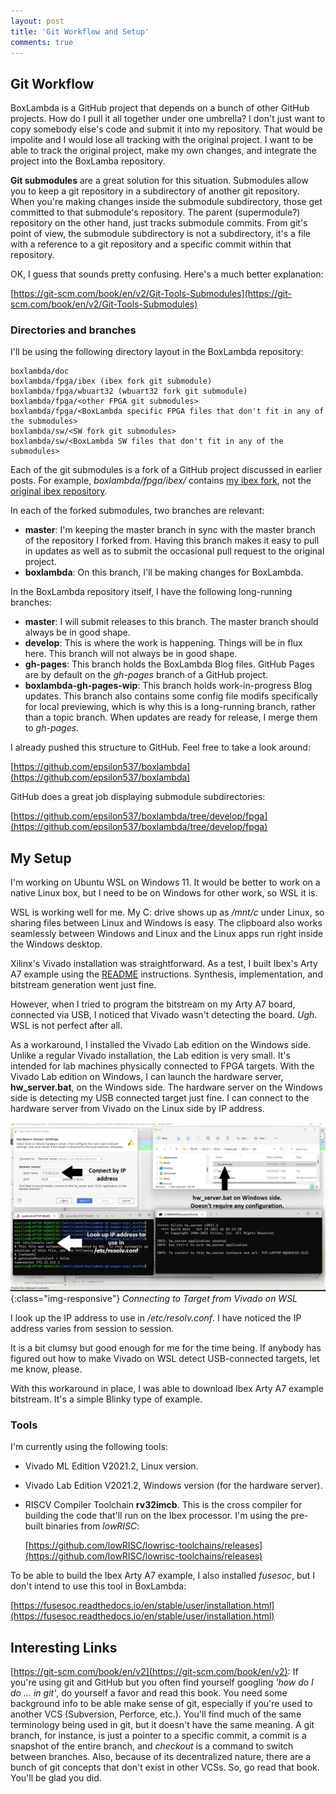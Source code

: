 ```yaml
---
layout: post
title: 'Git Workflow and Setup'
comments: true
---
```


Git Workflow
------------

BoxLambda is a GitHub project that depends on a bunch of other GitHub projects. How do I pull it all together under one umbrella? I don't just want to copy somebody else's code and submit it into my repository. That would be impolite and I would lose all tracking with the original project. I want to be able to track the original project, make my own changes, and integrate the project into the BoxLamba repository.

**Git submodules** are a great solution for this situation. Submodules allow you to keep a git repository in a subdirectory of another git repository. When you're making changes inside the submodule subdirectory, those get committed to that submodule's repository. The parent (supermodule?) repository on the other hand, just tracks submodule commits. From git's point of view, the submodule subdirectory is not a subdirectory, it's a file with a reference to a git repository and a specific commit within that repository.

OK, I guess that sounds pretty confusing. Here's a much better explanation:

[https://git-scm.com/book/en/v2/Git-Tools-Submodules](https://git-scm.com/book/en/v2/Git-Tools-Submodules)

### Directories and branches

I'll be using the following directory layout in the BoxLambda repository:

```
boxlambda/doc
boxlambda/fpga/ibex (ibex fork git submodule)
boxlambda/fpga/wbuart32 (wbuart32 fork git submodule)
boxlambda/fpga/<other FPGA git submodules>
boxlambda/fpga/<BoxLambda specific FPGA files that don't fit in any of the submodules> 
boxlambda/sw/<SW fork git submodules>
boxlambda/sw/<BoxLambda SW files that don't fit in any of the submodules> 
```

Each of the git submodules is a fork of a GitHub project discussed in earlier posts. For example, *boxlambda/fpga/ibex/* contains [my ibex fork](https://github.com/epsilon537/ibex), not the [original ibex repository](https://github.com/lowRISC/ibex).

In each of the forked submodules, two branches are relevant:

- **master**: I'm keeping the master branch in sync with the master branch of the repository I forked from. Having this branch makes it easy to pull in updates as well as to submit the occasional pull request to the original project.
- **boxlambda**: On this branch, I'll be making changes for BoxLambda.

In the BoxLambda repository itself, I have the following long-running branches:

- **master**: I will submit releases to this branch. The master branch should always be in good shape.
- **develop**: This is where the work is happening. Things will be in flux here. This branch will not always be in good shape.
- **gh-pages**: This branch holds the BoxLambda Blog files. GitHub Pages are by default on the *gh-pages* branch of a GitHub project.
- **boxlambda-gh-pages-wip**: This branch holds work-in-progress Blog updates. This branch also contains some config file modifs specifically for local previewing, which is why this is a long-running branch, rather than a topic branch. When updates are ready for release, I merge them to *gh-pages*. 

I already pushed this structure to GitHub. Feel free to take a look around:

[https://github.com/epsilon537/boxlambda](https://github.com/epsilon537/boxlambda)

GitHub does a great job displaying submodule subdirectories:

[https://github.com/epsilon537/boxlambda/tree/develop/fpga](https://github.com/epsilon537/boxlambda/tree/develop/fpga)

My Setup
--------

I'm working on Ubuntu WSL on Windows 11. It would be better to work on a native Linux box, but I need to be on Windows for other work, so WSL it is.

WSL is working well for me. My C: drive shows up as */mnt/c* under Linux, so sharing files between Linux and Windows is easy. The clipboard also works seamlessly between Windows and Linux and the Linux apps run right inside the Windows desktop.

Xilinx's Vivado installation was straightforward. As a test, I built Ibex's Arty A7 example using the [README](https://github.com/lowRISC/ibex/blob/master/examples/fpga/artya7/README.md) instructions. Synthesis, implementation, and bitstream generation went just fine. 

However, when I tried to program the bitstream on my Arty A7 board, connected via USB, I noticed that Vivado wasn't detecting the board. *Ugh*. WSL is not perfect after all.

As a workaround, I installed the Vivado Lab edition on the Windows side. Unlike a regular Vivado installation, the Lab edition is very small. It's intended for lab machines physically connected to FPGA targets. With the Vivado Lab edition on Windows, I can launch the hardware server, **hw_server.bat**, on the Windows side. The hardware server on the Windows side is detecting my USB connected target just fine. I can connect to the hardware server from Vivado on the Linux side by IP address. 

![Connecting to Target from Vivado on WSL](../assets/ConnectingToHWfromVivadoWSL.jpg){:class="img-responsive"}
*Connecting to Target from Vivado on WSL*

I look up the IP address to use in */etc/resolv.conf*. I have noticed the IP address varies from session to session.

It is a bit clumsy but good enough for me for the time being. If anybody has figured out how to make Vivado on WSL detect USB-connected targets, let me know, please.

With this workaround in place, I was able to download Ibex Arty A7 example bitstream. It's a simple Blinky type of example.

### Tools

I'm currently using the following tools:

- Vivado ML Edition V2021.2, Linux version.
- Vivado Lab Edition V2021.2, Windows version (for the hardware server).
- RISCV Compiler Toolchain **rv32imcb**. This is the cross compiler for building the code that'll run on the Ibex processor. I'm using the pre-built binaries from *lowRISC*: 

	[https://github.com/lowRISC/lowrisc-toolchains/releases](https://github.com/lowRISC/lowrisc-toolchains/releases)

To be able to build the Ibex Arty A7 example, I also installed *fusesoc*, but I don't intend to use this tool in BoxLambda:

[https://fusesoc.readthedocs.io/en/stable/user/installation.html](https://fusesoc.readthedocs.io/en/stable/user/installation.html)

Interesting Links
-----------------

[https://git-scm.com/book/en/v2](https://git-scm.com/book/en/v2): If you're using git and GitHub but you often find yourself googling *'how do I do ... in git'*, do yourself a favor and read this book. You need some background info to be able make sense of git, especially if you're used to another VCS (Subversion, Perforce, etc.). You'll find much of the same terminology being used in git, but it doesn't have the same meaning. A git branch, for instance, is just a pointer to a specific commit, a commit is a snapshot of the entire branch, and *checkout* is a command to switch between branches. Also, because of its decentralized nature, there are a bunch of git concepts that don't exist in other VCSs. So, go read that book. You'll be glad you did.

